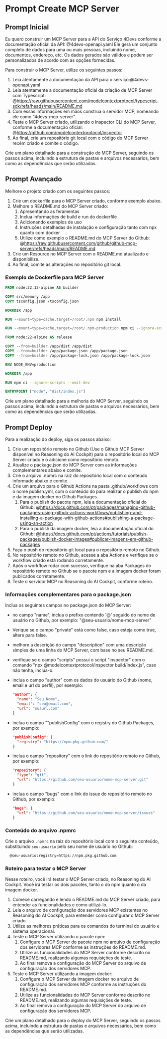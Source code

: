 # Prompt Create MCP Server

## Prompt Inicial

Eu quero construir um MCP Server para a API do Serviço 4Devs conforme a documentação oficial da API: @4devs-openapi.yaml
Ele gera um conjunto completo de dados para uma ou mais pessoas, incluindo nome, documentos, endereço, etc. Os dados gerados são válidos e podem ser personalizados de acordo com as opções fornecidas.

Para construir o MCP Server, utilize os seguintes passos:

1. Leia atentamente a documentação da API para o serviço:@4devs-openapi.yaml
2. Leia atentamente a documentação oficial da criação de MCP Server com Typescript: @https://raw.githubusercontent.com/modelcontextprotocol/typescript-sdk/refs/heads/main/README.md
3. Com essas informações em mãos construa o servidor MCP, nomeando ele como "4devs-mcp-server".
4. Teste o MCP Server criado, utilizando o Inspector CLI do MCP Server, conforme a documentação oficial: @https://github.com/modelcontextprotocol/inspector
5. Ao final, crie um repositório git local com o código do MCP Server recém criado e comite o código.

Crie um plano detalhado para a construção do MCP Server, seguindo os passos acima, incluindo a estrutura de pastas e arquivos necessários, bem como as dependências que serão utilizadas.

## Prompt Avançado

Melhore o projeto criado com os seguintes passos:

1. Crie um dockerfile para o MCP Server criado, conforme exemplo abaixo.
2. Melhore o README.md do MCP Server criado:
   1. Apresentando as feramentas
   2. Inclua informações de build e run do dockerfile
   3. Adicionando exemplos de uso
   4. Instruções detalhadas de instalação e configuração tanto com npx quanto com docker
   5. Utilize como exemplo o README.md do MCP Server do Github: @https://raw.githubusercontent.com/github/github-mcp-server/refs/heads/main/README.md
3. Crie um Resource no MCP Server com o README.md atualizado e disponibilize.
4. Ao final, comite as alterações no repositório git local.

### Exemplo de Dockerfile para MCP Server

```Dockerfile
FROM node:22.12-alpine AS builder

COPY src/memory /app
COPY tsconfig.json /tsconfig.json

WORKDIR /app

RUN --mount=type=cache,target=/root/.npm npm install

RUN --mount=type=cache,target=/root/.npm-production npm ci --ignore-scripts --omit-dev

FROM node:22-alpine AS release

COPY --from=builder /app/dist /app/dist
COPY --from=builder /app/package.json /app/package.json
COPY --from=builder /app/package-lock.json /app/package-lock.json

ENV NODE_ENV=production

WORKDIR /app

RUN npm ci --ignore-scripts --omit-dev

ENTRYPOINT ["node", "dist/index.js"]

```

Crie um plano detalhado para a melhoria do MCP Server, seguindo os passos acima, incluindo a estrutura de pastas e arquivos necessários, bem como as dependências que serão utilizadas.

## Prompt Deploy

Para a realização do deploy, siga os passos abaixo:

1. Crie um repositório remoto no Github (Use o Github MCP Server disponível no Reasoning do AI Cockpit) para o repositório local do MCP Server criado e o adicione como repositório remoto.
2. Atualize o package.json do MCP Server com as informações complementares abaixo e comite.
3. Crie o arquivo .npmrc na raiz do repositório local com o conteúdo informado abaixo e comite.
4. Crie um arquivo para o Github Actions na pasta .github/workflows com o nome publish.yml, com o conteúdo do para realizar o publish do npm e da imagem docker no Github Packages.
   1. Para o publish do pacote npm, leia a documentação oficial do Github: @https://docs.github.com/pt/packages/managing-github-packages-using-github-actions-workflows/publishing-and-installing-a-package-with-github-actions#publishing-a-package-using-an-action
   2. Para o publish da imagem docker, leia a documentação oficial do Github: @https://docs.github.com/pt/actions/tutorials/publish-packages/publish-docker-images#publicar-imagens-em-github-packages
5. Faça o push do repositório git local para o repositório remoto no Github.
6. No repositório remoto no Github, acesse a aba Actions e verifique se o workflow criado está rodando corretamente.
7. Após o workflow rodar com sucesso, verifique na aba Packages do repositório remoto no Github se o pacote npm e a imagem docker foram publicados corretamente.
8. Teste o servidor MCP no Reasoning do AI Cockpit, conforme roteiro.

### Informações complementares para o package.json

Inclua os seguintes campos no package.json do MCP Server:

- no campo "name", inclua o prefixo contendo '@' seguido do nome de usuário no Github, por exemplo: "@seu-usuario/nome-mcp-server"
- Verique se o campo "private" está como false, caso esteja como true, altere para false.
- melhore a descrição do campo "description" com uma descrição simples de uma linha do MCP Server, com base no seu README.md.
- verifique se o campo "scripts" possui o script "inspector" com o comando "npx @modelcontextprotocol/inspector build/index.js", caso não tenha, inclua-o.
- inclua o campo "author" com os dados do usuário do Github (nome, email e url do perfil), por exemplo:

  ```json
  "author": {
    "name": "Seu Nome",
    "email": "seu@email.com",
    "url": "suaurl.com"
  }
  ```

- inclua o campo ""publishConfig" com o registry do Github Packages, por exemplo:

  ```json
  "publishConfig": {
    "registry": "https://npm.pkg.github.com/"
  }
  ```

- inclua o campo "repository" com o link do repositório remoto no Github, por exemplo:

  ```json
  "repository": {
    "type": "git",
    "url": "https://github.com/seu-usuario/nome-mcp-server.git"
  }
  ```

- inclua o campo "bugs" com o link do issue do repositório remoto no Github, por exemplo:

  ```json
  "bugs": {
    "url": "https://github.com/seu-usuario/nome-mcp-server/issues"
  }
  ```

### Conteúdo do arquivo .npmrc

Crie o arquivo `.npmrc` na raiz do repositório local com o seguinte conteúdo, substituindo `seu-usuario` pelo seu nome de usuário no Github:

  ```txt
    @seu-usuario:registry=https://npm.pkg.github.com
  ```

### Roteiro para testar o MCP Server

Nesse roteiro, você irá testar o MCP Server criado, no Reasoning do AI Cockpit. Você irá testar os dois pacotes, tanto o do npm quanto o da imagem docker.

1. Comece carregando e lendo o README.md do MCP Server criado, para entender as funcionalidades e como utilizá-lo.
2. Leia o arquivo de configuração dos servidores MCP existentes no Reasoning do AI Cockpit, para entender como configurar o MCP Server criado.
3. Utilize as melhores práticas para os comandos do terminal do usuário e sistema operacional.
4. Teste o MCP Server utilizando o pacote npm:
   1. Configure o MCP Server do pacote npm no arquivo de configuração dos servidores MCP conforme as instruções do README.md.
   2. Utilize as funcionalidades do MCP Server conforme descrito no README.md, realizando algumas requisições de teste.
   3. Ao final remova a configuração do MCP Server do arquivo de configuração dos servidores MCP.
5. Teste o MCP Server utilizando a imagem docker:
   1. Configure o MCP Server da imagem docker no arquivo de configuração dos servidores MCP conforme as instruções do README.md.
   2. Utilize as funcionalidades do MCP Server conforme descrito no README.md, realizando algumas requisições de teste.
   3. Ao final remova a configuração do MCP Server do arquivo de configuração dos servidores MCP.

Crie um plano detalhado para o deploy do MCP Server, seguindo os passos acima, incluindo a estrutura de pastas e arquivos necessários, bem como as dependências que serão utilizadas.